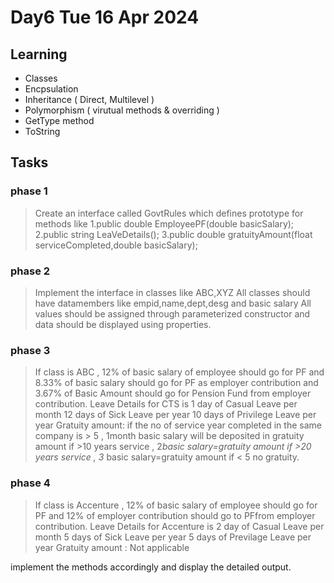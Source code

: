 # Day6 Tue 16 Apr 2024

Learning
---
 - Classes
 - Encpsulation
 - Inheritance  ( Direct, Multilevel )
 - Polymorphism ( virutual methods & overriding )
 - GetType method
 - ToString


Tasks
---

### phase 1
>  Create an interface called GovtRules which defines prototype for methods like
> 1.public double EmployeePF(double basicSalary);
> 2.public string LeaVeDetails();
> 3.public double gratuityAmount(float serviceCompleted,double basicSalary);

### phase 2
> Implement the interface in classes like ABC,XYZ
> All classes should have datamembers like empid,name,dept,desg and basic salary
> All values should be assigned through parameterized constructor
> and data should be displayed using properties.

### phase 3
> If class is ABC , 12% of basic salary of employee should go for PF and 8.33% of basic salary should go for PF as employer contribution and 3.67% of Basic Amount should go for Pension Fund from employer contribution.
> Leave Details for CTS is 
> 1 day of Casual Leave per month
> 12 days of Sick Leave per year
> 10 days of Privilege Leave per year
> Gratuity amount: if the no of service year completed in the same company is > 5 , 1month basic salary will be deposited in gratuity amount
> if >10 years service , 2*basic salary=gratuity amount
> if >20 years service , 3* basic salary=gratuity amount
> if < 5 no gratuity.

### phase 4
> If class is Accenture ,
> 12% of basic salary of employee should go for PF and 12% of employer contribution should go to PFfrom employer contribution.
> Leave Details for Accenture is 
> 2 day of Casual Leave per month
> 5 days of Sick Leave per year
> 5 days of Previlage Leave per year
> Gratuity amount : Not applicable

implement the methods accordingly and display the detailed output.
